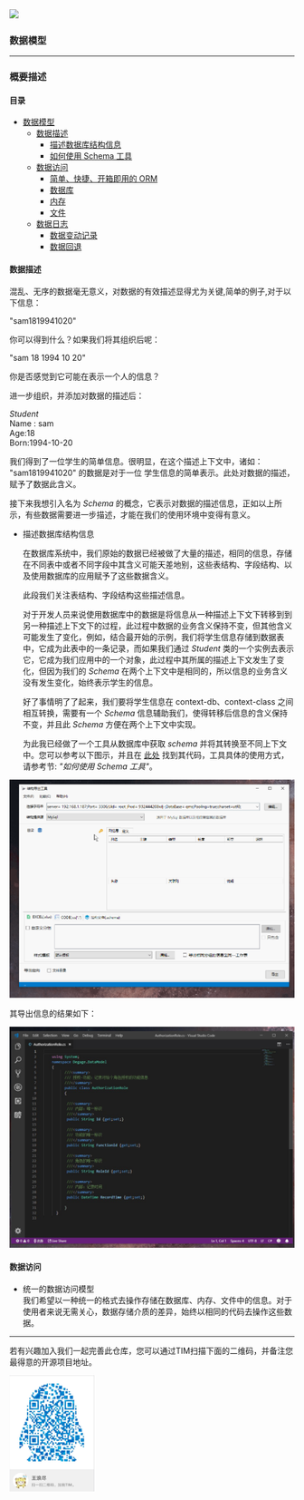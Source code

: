 <img src="https://img.shields.io/badge/schedule-10%25-orange.svg?style=for-the-badge&logo=appveyor"/>

### 数据模型

***
### 概要描述

#### 目录

- [数据模型](#数据模型) 
    - [数据描述](#数据描述)  
        - [描述数据库结构信息](#描述数据库结构信息)
        - [如何使用 Schema 工具](#如何使用Schema工具)
    - [数据访问](#数据访问)
        - [简单、快捷、开箱即用的 ORM](#ORM) 
        - [数据库](#数据库)
        - [内存](#内存)
        - [文件](#文件)
    - [数据日志](#数据日志)
        - [数据变动记录](#数据变动)
        - [数据回退](#数据回退)

#### 数据描述  
<span id="数据描述"></span>

 混乱、无序的数据毫无意义，对数据的有效描述显得尤为关键,简单的例子,对于以下信息：  

  "sam1819941020"  

  你可以得到什么？如果我们将其组织后呢：  

  "sam 18 1994 10 20"  

  你是否感觉到它可能在表示一个人的信息？

  进一步组织，并添加对数据的描述后：  

  *Student*   
  Name : sam  
  Age:18  
  Born:1994-10-20  

  我们得到了一位学生的简单信息。很明显，在这个描述上下文中，诸如： "sam1819941020" 的数据是对于一位
  学生信息的简单表示。此处对数据的描述，赋予了数据此含义。

接下来我想引入名为 *Schema* 的概念，它表示对数据的描述信息，正如以上所示，有些数据需要进一步描述，才能在我们的使用环境中变得有意义。  

- 描述数据库结构信息
  
  在数据库系统中，我们原始的数据已经被做了大量的描述，相同的信息，存储在不同表中或者不同字段中其含义可能天差地别，这些表结构、字段结构、以及使用数据库的应用赋予了这些数据含义。  

  此段我们关注表结构、字段结构这些描述信息。  

  对于开发人员来说使用数据库中的数据是将信息从一种描述上下文下转移到到另一种描述上下文下的过程，此过程中数据的业务含义保持不变，但其他含义可能发生了变化，例如，结合最开始的示例，我们将学生信息存储到数据表中，它成为此表中的一条记录，而如果我们通过  *Student*  类的一个实例去表示它，它成为我们应用中的一个对象，此过程中其所属的描述上下文发生了变化，但因为我们的 *Schema* 在两个上下文中是相同的，所以信息的业务含义没有发生变化，始终表示学生的信息。  
  
  好了事情明了了起来，我们要将学生信息在 context-db、context-class 之间相互转换，需要有一个 *Schema* 信息辅助我们，使得转移后信息的含义保持不变，并且此 *Schema* 方便在两个上下文中实现。
  
  为此我已经做了一个工具从数据库中获取 *schema* 并将其转换至不同上下文中。您可以参考以下图示，并且在 [此处](https://github.com/degagetech/degage-platform-data-model/tree/master/src/Schema) 找到其代码，工具具体的使用方式，请参考节: *"如何使用 Schema 工具"*。
  

<img src="docs/images/use-schema-toolbox-example.gif" />

其导出信息的结果如下：

<img src="docs/images/schema-toolbox-code-export-result-example.jpg" />

#### 数据访问
  - 统一的数据访问模型  
      我们希望以一种统一的格式去操作存储在数据库、内存、文件中的信息。对于使用者来说无需关心，数据存储介质的差异，始终以相同的代码去操作这些数据。  

 

------

若有兴趣加入我们一起完善此仓库，您可以通过TIM扫描下面的二维码，并备注您最得意的开源项目地址。

<p>
<img width='150'  src="docs/contact-tim.jpg" >
</p>
